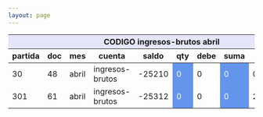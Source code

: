```yaml
--- 
layout: page
--- 
```


<table>
<thead> <th style='background-color: lavender' colspan='10'> CODIGO ingresos-brutos	abril </th></thead>
<tr><th> partida </th> <th> doc </th> <th> mes </th> <th>  cuenta  </th> <th> saldo  </th> <th>   qty </th> <th> debe </th><th> suma </th>  <th> haber </th> <th> suma </th>  </tr>
<tbody>
<tr> <td> 30 </td> <td> 48</td> <td> abril </td> <td>  ingresos-brutos </td> <td> -25210</td> <td style='color: white; background-color: cornflowerblue'>  0 </td> <td> 0 </td> <td style='color: white; background-color: cornflowerblue'> 0</td> <td> 0</td> <td style='color: white; background-color: cornflowerblue'>25210  </td> </tr>
<tr> <td> 301 </td> <td> 61</td> <td> abril </td> <td>  ingresos-brutos </td> <td> -25312</td> <td style='color: white; background-color: cornflowerblue'>  0 </td> <td> 0 </td> <td style='color: white; background-color: cornflowerblue'> 0</td> <td> 25210</td> <td style='color: white; background-color: cornflowerblue'>102  </td> </tr>
</tbody>
</table>
